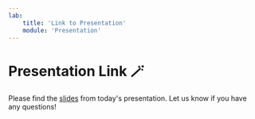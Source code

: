 ```yaml
---
lab:
    title: 'Link to Presentation'
    module: 'Presentation'
---
```


# Presentation Link 🪄

Please find the [slides](https://4lbi-my.sharepoint.com/...) from today's presentation. Let us know if you have any questions!
